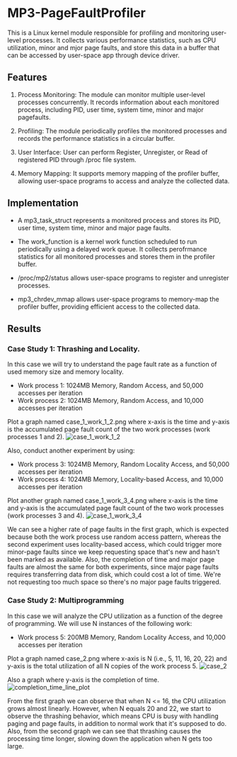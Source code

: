 # MP3-PageFaultProfiler
This is a Linux kernel module responsible for profiling and monitoring user-level processes. It collects various performance statistics, such as CPU utilization, minor and mjor page faults, and store this data in a buffer that can be accessed by user-space app through device driver.

## Features
1. Process Monitoring: The module can monitor multiple user-level processes concurrently. It records information about each monitored process, including PID, user time, system time, minor and major pagefaults.

2. Profiling: The module periodically profiles the monitored processes and records the performance statistics in a circular buffer.

3. User Interface: User can perform Register, Unregister, or Read of registered PID through /proc file system.

4. Memory Mapping: It supports memory mapping of the profiler buffer, allowing user-space programs to access and analyze the collected data.

## Implementation

- A mp3_task_struct represents a monitored process and stores its PID, user time, system time, minor and major page faults.

- The work_function is a kernel work function scheduled to run periodically using a delayed work queue. It collects perofrmance statistics for all monitored processes and stores them in the profiler buffer.

- /proc/mp2/status allows user-space programs to register and unregister processes.

- mp3_chrdev_mmap allows user-space programs to memory-map the profiler buffer, providing efficient access to the collected data.

## Results
### Case Study 1: Thrashing and Locality.
In this case we will try to understand the page fault rate as a function of used memory size and memory locality.

- Work process 1: 1024MB Memory, Random Access, and 50,000 accesses per iteration
- Work process 2: 1024MB Memory, Random Access, and 10,000 accesses per iteration

Plot a graph named case_1_work_1_2.png where x-axis is the time and y-axis is the accumulated page fault count of the two work processes (work processes 1 and 2). 
![case_1_work_1_2](https://github.com/cs423-uiuc/mp3-KaiwenJon/assets/70893513/0b1f784d-3898-44ec-89c2-b6b457945148)


Also, conduct another experiment by using:

- Work process 3: 1024MB Memory, Random Locality Access, and 50,000 accesses per iteration
- Work process 4: 1024MB Memory, Locality-based Access, and 10,000 accesses per iteration

Plot another graph named case_1_work_3_4.png where x-axis is the time and y-axis is the accumulated page fault count of the two work processes (work processes 3 and 4).
![case_1_work_3_4](https://github.com/cs423-uiuc/mp3-KaiwenJon/assets/70893513/05147054-86dd-4eb3-960b-a9e09c043825)


We can see a higher rate of page faults in the first graph, which is expected because both the work process use random access pattern, whereas the second experiment uses locality-based access, which could trigger more minor-page faults since we keep requesting space that's new and hasn't been marked as available. Also, the completion of time and major page faults are almost the same for both experiments, since major page faults requires transferring data from disk, which could cost a lot of time. We're not requesting too much space so there's no major page faults triggered.

### Case Study 2: Multiprogramming
In this case we will analyze the CPU utilization as a function of the degree of programming. We will use N instances of the following work:

- Work process 5: 200MB Memory, Random Locality Access, and 10,000 accesses per iteration

Plot a graph named case_2.png where x-axis is N (i.e., 5, 11, 16, 20, 22) and y-axis is the total utilization of all N copies of the work process 5. 
![case_2](https://github.com/cs423-uiuc/mp3-KaiwenJon/assets/70893513/86e1a2ca-6786-4d52-b46b-65fc6c781fdc)

Also a graph where y-axis is the completion of time.
![completion_time_line_plot](https://github.com/cs423-uiuc/mp3-KaiwenJon/assets/70893513/ab699fe6-44b5-43a6-a31c-11fe5295b705)

From the first graph we can observe that when N <= 16, the CPU utilization grows almost linearly. However, when N equals 20 and 22, we start to observe the thrashing behavior, which means CPU is busy with handling paging and page faults, in addition to normal work that it's supposed to do. Also, from the second graph we can see that thrashing causes the processing time longer, slowing down the application when N gets too large.
